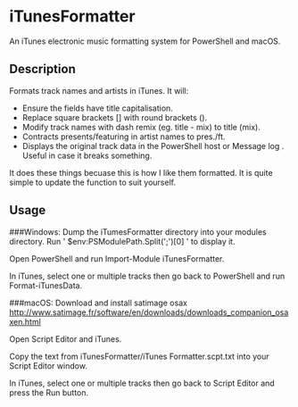 # iTunesFormatter
An iTunes electronic music formatting system for PowerShell and macOS.

## Description

Formats track names and artists in iTunes. It will:
- Ensure the fields have title capitalisation.
- Replace square brackets [] with round brackets ().
- Modify track names with dash remix (eg. title - mix) to title (mix).
- Contracts presents/featuring in artist names to pres./ft.
- Displays the original track data in the PowerShell host or Message log . Useful in case it breaks something.

It does these things becuase this is how I like them formatted. It is quite simple to update the function to suit yourself.

## Usage

###Windows:
Dump the iTumesFormatter directory into your modules directory. Run ' $env:PSModulePath.Split(';')[0] ' to display it.

Open PowerShell and run Import-Module iTunesFormatter.

In iTunes, select one or multiple tracks then go back to PowerShell and run Format-iTunesData.

###macOS:
Download and install satimage osax http://www.satimage.fr/software/en/downloads/downloads_companion_osaxen.html

Open Script Editor and iTunes.

Copy the text from iTunesFormatter/iTunes Formatter.scpt.txt into your Script Editor window.

In iTunes, select one or multiple tracks then go back to Script Editor and press the Run button.
